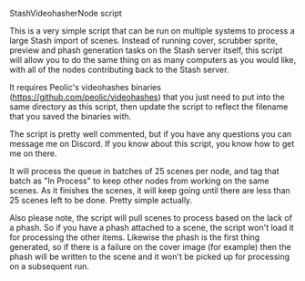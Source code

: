 StashVideohasherNode script

This is a very simple script that can be run on multiple systems to process a large Stash import of scenes.  Instead of running cover, scrubber sprite, preview and phash generation tasks on the Stash server itself, this script will allow you to do the same thing on as many computers as you would like, with all of the nodes contributing back to the Stash server.

It requires Peolic's videohashes binaries (https://github.com/peolic/videohashes) that you just need to put into the same directory as this script, then update the script to reflect the filename that you saved the binaries with.

The script is pretty well commented, but if you have any questions you can message me on Discord.  If you know about this script, you know how to get me on there.  

It will process the queue in batches of 25 scenes per node, and tag that batch as "In Process" to keep other nodes from working on the same scenes.  As it finishes the scenes, it will keep going until there are less than 25 scenes left to be done.  Pretty simple actually.

Also please note, the script will pull scenes to process based on the lack of a phash.  So if you have a phash attached to a scene, the script won't load it for processing the other items.  Likewise the phash is the first thing generated, so if there is a failure on the cover image (for example) then the phash will be written to the scene and it won't be picked up for processing on a subsequent run.
